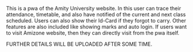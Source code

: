 This is a pwa of the Amity University website. In this user can trace their attendance, timetable, and also have notified of the current and next class scheduled. Users can also show their Id-Card if they forgot to carry. Other features are also included like showing marks and auto login. If users want to visit Amizone website, then they can directly visit from the pwa itself. 


FURTHER DETAILS WILL BE UPLOADED AFTER SOME TIME.
